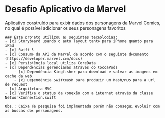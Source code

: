 # Desafio Aplicativo da Marvel
Aplicativo construído para exibir dados dos personagens da Marvel Comics, no qual é possível adicionar os seus personagens favoritos

	### Este projeto utilizou as seguintes tecnologias:
	- [x] Storyboard usando o auto layout tanto para iPhone quanto para iPad
	- [x] Swift 5
	- [x] Consumo da API da Marvel de acordo com o seguinte documento (https://developer.marvel.com/docs)
	- [x] Persistência local utiliza CoreData
	- [x] Dependências gerenciadas através do CocoaPods
		- [x] Dependência Kingfisher para download e salvar as imagens em cache da web. 
		- [x] Dependência SwiftHash para produzir um hash/MD5 para a url de request
	- [x] Arquitetura MVC
	- [x] Verifica o status da conexão com a internet através da classe NetworkConnection.swift
    
    Obs.: Caixa de pesquisa foi implmentada porém não consegui evoluir com as buscas dos personagens.

